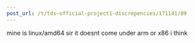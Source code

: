 ```yaml
---
post_url: /t/tds-official-project1-discrepencies/171141/89
---
```

mine is linux/amd64 sir it doesnt come under arm or x86 i think
